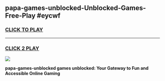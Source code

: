 
## papa-games-unblocked-Unblocked-Games-Free-Play #eycwf
<h3>
<a href="https://us.freeplayer.one?title=papa-games-unblocked&ref=9M">CLICK TO PLAY</a></h3>
<hr>

<h3>
<a href="https://us.freeplayer.one?title=papa-games-unblocked&ref=9M">CLICK 2 PLAY</a>
  
</h3>

<a href="https://us.freeplayer.one?title=papa-games-unblocked&ref=9M"><img src="https://clearcache.store/games.png"></a>


**papa-games-unblocked games unblocked: Your Gateway to Fun and Accessible Online Gaming**
